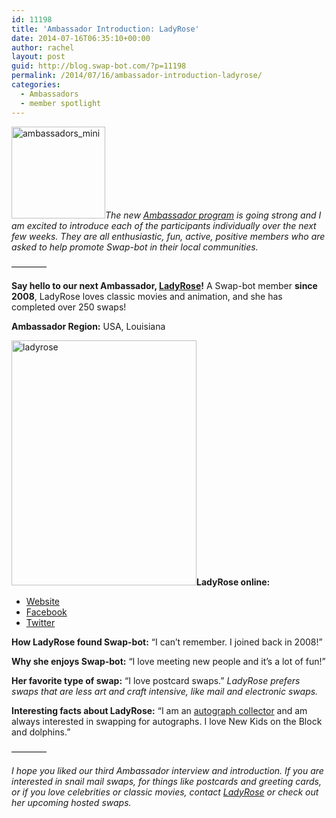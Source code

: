 ```yaml
---
id: 11198
title: 'Ambassador Introduction: LadyRose'
date: 2014-07-16T06:35:10+00:00
author: rachel
layout: post
guid: http://blog.swap-bot.com/?p=11198
permalink: /2014/07/16/ambassador-introduction-ladyrose/
categories:
  - Ambassadors
  - member spotlight
---
```

[<img src="http://blog.swap-bot.com/wp-content/uploads/2014/07/ambassadors_mini.jpg" alt="ambassadors_mini" width="150" height="147" class="alignright size-full wp-image-11173" />](http://blog.swap-bot.com/wp-content/uploads/2014/07/ambassadors_mini.jpg)_The new [Ambassador program](http://blog.swap-bot.com/2014/06/09/introducing-our-new-swap-bot-ambassadors/) is going strong and I am excited to introduce each of the participants individually over the next few weeks. They are all enthusiastic, fun, active, positive members who are asked to help promote Swap-bot in their local communities._

&#8212;&#8212;&#8212;&#8212;

**Say hello to our next Ambassador, [LadyRose](http://www.swap-bot.com/user:LadyRose)!** A Swap-bot member **since 2008**, LadyRose loves classic movies and animation, and she has completed over 250 swaps!

**Ambassador Region:** USA, Louisiana

<img src="http://blog.swap-bot.com/wp-content/uploads/2014/07/ladyrose.png" alt="ladyrose" width="296" height="392" class="alignright size-full wp-image-11200" />**LadyRose online:** 

  * [Website](http://www.ladyrose.buruma.net)
  * [Facebook](https://www.facebook.com/ladyrose2001)
  * [Twitter](https://twitter.com/ButterflyLadyR)

**How LadyRose found Swap-bot:** &#8220;I can&#8217;t remember. I joined back in 2008!&#8221;

**Why she enjoys Swap-bot:** &#8220;I love meeting new people and it&#8217;s a lot of fun!&#8221;

**Her favorite type of swap:** &#8220;I love postcard swaps.&#8221; _LadyRose prefers swaps that are less art and craft intensive, like mail and electronic swaps._

**Interesting facts about LadyRose:** &#8220;I am an [autograph collector](http://sheilasautographs.co.nr) and am always interested in swapping for autographs. I love New Kids on the Block and dolphins.&#8221;

&#8212;&#8212;&#8212;&#8212;

_I hope you liked our third Ambassador interview and introduction. If you are interested in snail mail swaps, for things like postcards and greeting cards, or if you love celebrities or classic movies, contact [LadyRose](http://www.swap-bot.com/user:LadyRose) or check out her upcoming hosted swaps._